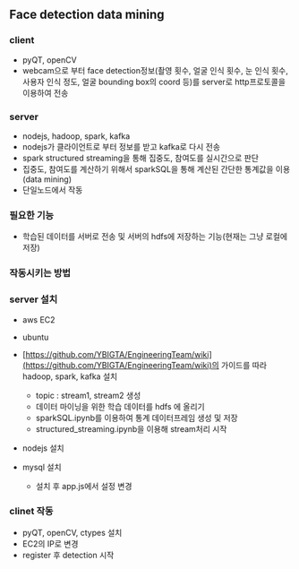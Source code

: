 ## Face detection data mining
### client 
- pyQT, openCV
- webcam으로 부터 face detection정보(촬영 횟수, 얼굴 인식 횟수, 눈 인식 횟수, 사용자 인식 정도, 얼굴 bounding box의 coord 등)를 server로 http프로토콜을 이용하여 전송
    
### server
- nodejs, hadoop, spark, kafka
- nodejs가 클라이언트로 부터 정보를 받고 kafka로 다시 전송
- spark structured streaming을 통해 집중도, 참여도를 실시간으로 판단
- 집중도, 참여도를 계산하기 위해서 sparkSQL을 통해 계산된 간단한 통계값을 이용(data mining)
- 단일노드에서 작동
    
### 필요한 기능
- 학습된 데이터를 서버로 전송 및 서버의 hdfs에 저장하는 기능(현재는 그냥 로컬에 저장) 



### 작동시키는 방법
### server 설치
- aws EC2
- ubuntu
- [https://github.com/YBIGTA/EngineeringTeam/wiki](https://github.com/YBIGTA/EngineeringTeam/wiki)의 가이드를 따라 hadoop, spark, kafka 설치
  - topic : stream1, stream2 생성
  - 데이터 마이닝을 위한 학습 데이터를 hdfs 에 올리기
  - sparkSQL.ipynb를 이용하여 통계 데이터프레임 생성 및 저장
  - structured_streaming.ipynb을 이용해 stream처리 시작
  
- nodejs 설치
- mysql 설치
  - 설치 후 app.js에서 설정 변경
 

### clinet 작동
- pyQT, openCV, ctypes 설치
- EC2의 IP로 변경
- register 후 detection 시작
